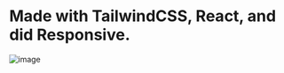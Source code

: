 # Made with TailwindCSS, React, and did Responsive.


![image](https://github.com/JonesSZN/HRFlow-Site/assets/110791038/8c6a185b-3a81-484a-95b8-96dc6a9970d0)

